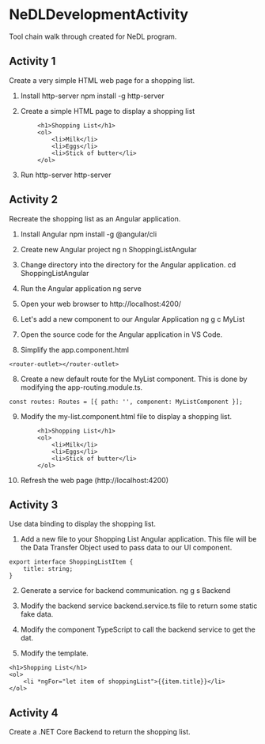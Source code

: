 # NeDLDevelopmentActivity

Tool chain walk through created for NeDL program.

## Activity 1

Create a very simple HTML web page for a shopping list.

1. Install http-server
   npm install -g http-server

2. Create a simple HTML page to display a shopping list

```
        <h1>Shopping List</h1>
        <ol>
            <li>Milk</li>
            <li>Eggs</li>
            <li>Stick of butter</li>
        </ol>
```

3. Run http-server
   http-server

## Activity 2

Recreate the shopping list as an Angular application.

1. Install Angular
   npm install -g @angular/cli

2. Create new Angular project
   ng n ShoppingListAngular

3. Change directory into the directory for the Angular application.
   cd ShoppingListAngular

4. Run the Angular application
   ng serve

5. Open your web browser to http://localhost:4200/

6. Let's add a new component to our Angular Application
   ng g c MyList

7. Open the source code for the Angular application in VS Code.

8. Simplify the app.component.html

```
<router-outlet></router-outlet>
```

8. Create a new default route for the MyList component. This is done by modifying the app-routing.module.ts.

```
const routes: Routes = [{ path: '', component: MyListComponent }];
```

9. Modify the my-list.component.html file to display a shopping list.

```
        <h1>Shopping List</h1>
        <ol>
            <li>Milk</li>
            <li>Eggs</li>
            <li>Stick of butter</li>
        </ol>
```

10. Refresh the web page (http://localhost:4200)

## Activity 3

Use data binding to display the shopping list.

1. Add a new file to your Shopping List Angular application. This file will be the Data Transfer Object used to pass data to our UI component.

```
export interface ShoppingListItem {
    title: string;
}
```

2. Generate a service for backend communication.
   ng g s Backend

3. Modify the backend service backend.service.ts file to return some static fake data.

4. Modify the component TypeScript to call the backend service to get the dat.

5. Modify the template.

```
<h1>Shopping List</h1>
<ol>
    <li *ngFor="let item of shoppingList">{{item.title}}</li>
</ol>
```

## Activity 4

Create a .NET Core Backend to return the shopping list.
